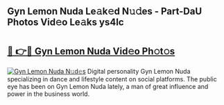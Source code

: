 ## Gyn Lemon Nuda Le𝚊k𝚎d N𝚞𝚍es - Part-DaU Photos Vid𝚎o Le𝚊ks ys4Ic

# <h2><a href="http://fbcdfj.evod.top/?m=Gyn+Lemon+Nuda">🔗 👉🔴 Gyn Lemon Nuda Vid𝚎o Ph𝚘t𝚘s</a></h2>

[![Gyn Lemon Nuda N𝚞d𝚎s](https://i.imgur.com/8V9OHl7.gif)](http://fbcdfj.evod.top/?m=Gyn+Lemon+Nuda)
Digital personality Gyn Lemon Nuda specializing in dance and lifestyle content on social platforms. The public eye has been on Gyn Lemon Nuda lately, a man of great influence and power in the business world. 
